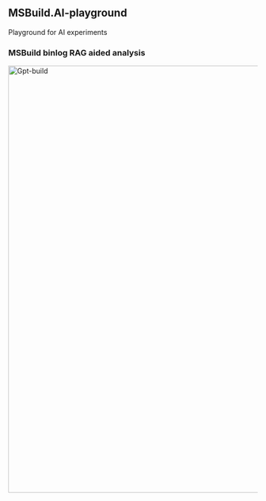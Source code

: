 ## MSBuild.AI-playground
Playground for AI experiments

### MSBuild binlog RAG aided analysis

<img width="862" alt="Gpt-build" src="https://github.com/dotutils/MSBuild.AI-playground/assets/3809076/865206bd-42ab-4ab6-8c02-1bc4184715a4">
